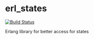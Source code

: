# erl_states

[![Build Status](https://travis-ci.org/rajatguptarg/erl_states.svg?branch=master)](https://travis-ci.org/rajatguptarg/erl_states)


Erlang library for better access for states

